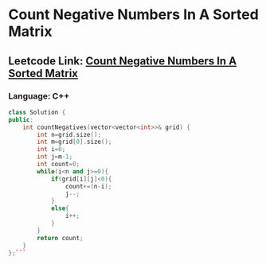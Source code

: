 # Count Negative Numbers In A Sorted Matrix

## Leetcode Link: [Count Negative Numbers In A Sorted Matrix](https://leetcode.com/problems/count-negative-numbers-in-a-sorted-matrix/)
### Language: C++

```cpp
class Solution {
public:
    int countNegatives(vector<vector<int>>& grid) {
        int n=grid.size();
        int m=grid[0].size();
        int i=0;
        int j=m-1;
        int count=0;
        while(i<n and j>=0){
            if(grid[i][j]<0){
                count+=(n-i);
                j--;
            } 
            else{
                i++;
            }
        }
        return count;        
    }
};```




